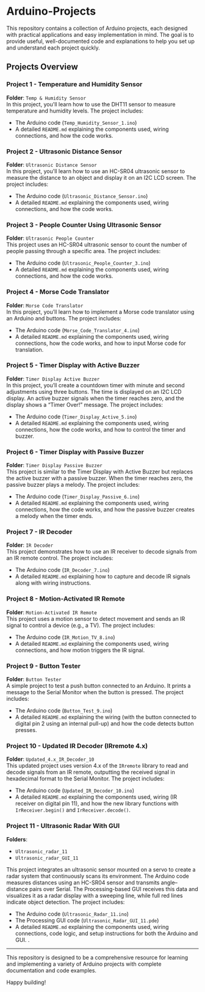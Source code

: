 # Arduino-Projects

This repository contains a collection of Arduino projects, each designed with practical applications and easy implementation in mind. The goal is to provide useful, well-documented code and explanations to help you set up and understand each project quickly.

## Projects Overview

### Project 1 - Temperature and Humidity Sensor  
**Folder**: `Temp & Humidity Sensor`  
In this project, you'll learn how to use the DHT11 sensor to measure temperature and humidity levels. The project includes:  
- The Arduino code (`Temp_Humidity_Sensor_1.ino`)  
- A detailed `README.md` explaining the components used, wiring connections, and how the code works.

### Project 2 - Ultrasonic Distance Sensor  
**Folder**: `Ultrasonic Distance Sensor`  
In this project, you'll learn how to use an HC-SR04 ultrasonic sensor to measure the distance to an object and display it on an I2C LCD screen. The project includes:  
- The Arduino code (`Ultrasonic_Distance_Sensor.ino`)  
- A detailed `README.md` explaining the components used, wiring connections, and how the code works.

### Project 3 - People Counter Using Ultrasonic Sensor  
**Folder**: `Ultrasonic People Counter`  
This project uses an HC-SR04 ultrasonic sensor to count the number of people passing through a specific area. The project includes:  
- The Arduino code (`Ultrasonic_People_Counter_3.ino`)  
- A detailed `README.md` explaining the components used, wiring connections, and how the code works.

### Project 4 - Morse Code Translator  
**Folder**: `Morse Code Translator`  
In this project, you’ll learn how to implement a Morse code translator using an Arduino and buttons. The project includes:  
- The Arduino code (`Morse_Code_Translator_4.ino`)  
- A detailed `README.md` explaining the components used, wiring connections, how the code works, and how to input Morse code for translation.

### Project 5 - Timer Display with Active Buzzer  
**Folder**: `Timer Display Active Buzzer`  
In this project, you’ll create a countdown timer with minute and second adjustments using three buttons. The time is displayed on an I2C LCD display. An active buzzer signals when the timer reaches zero, and the display shows a “Timer Over!” message. The project includes:  
- The Arduino code (`Timer_Display_Active_5.ino`)  
- A detailed `README.md` explaining the components used, wiring connections, how the code works, and how to control the timer and buzzer.

### Project 6 - Timer Display with Passive Buzzer  
**Folder**: `Timer Display Passive Buzzer`  
This project is similar to the Timer Display with Active Buzzer but replaces the active buzzer with a passive buzzer. When the timer reaches zero, the passive buzzer plays a melody. The project includes:  
- The Arduino code (`Timer_Display_Passive_6.ino`)  
- A detailed `README.md` explaining the components used, wiring connections, how the code works, and how the passive buzzer creates a melody when the timer ends.

### Project 7 - IR Decoder  
**Folder**: `IR Decoder`  
This project demonstrates how to use an IR receiver to decode signals from an IR remote control. The project includes:  
- The Arduino code (`IR_Decoder_7.ino`)  
- A detailed `README.md` explaining how to capture and decode IR signals along with wiring instructions.

### Project 8 - Motion-Activated IR Remote  
**Folder**: `Motion-Activated IR Remote`  
This project uses a motion sensor to detect movement and sends an IR signal to control a device (e.g., a TV). The project includes:  
- The Arduino code (`IR_Motion_TV_8.ino`)  
- A detailed `README.md` explaining the components used, wiring connections, and how motion triggers the IR signal.

### Project 9 - Button Tester  
**Folder**: `Button Tester`  
A simple project to test a push button connected to an Arduino. It prints a message to the Serial Monitor when the button is pressed. The project includes:  
- The Arduino code (`Button_Test_9.ino`)  
- A detailed `README.md` explaining the wiring (with the button connected to digital pin 2 using an internal pull-up) and how the code detects button presses.

### Project 10 - Updated IR Decoder (IRremote 4.x)  
**Folder**: `Updated_4.x_IR_Decoder_10`  
This updated project uses version 4.x of the `IRremote` library to read and decode signals from an IR remote, outputting the received signal in hexadecimal format to the Serial Monitor. The project includes:  
- The Arduino code (`Updated_IR_Decoder_10.ino`)  
- A detailed `README.md` explaining the components used, wiring (IR receiver on digital pin 11), and how the new library functions with `IrReceiver.begin()` and `IrReceiver.decode()`.

### Project 11 - Ultrasonic Radar With GUI  
**Folders**:  
- `Ultrasonic_radar_11`  
- `Ultrasonic_radar_GUI_11`  

This project integrates an ultrasonic sensor mounted on a servo to create a radar system that continuously scans its environment. The Arduino code measures distances using an HC-SR04 sensor and transmits angle–distance pairs over Serial. The Processing-based GUI receives this data and visualizes it as a radar display with a sweeping line, while full red lines indicate object detection. The project includes:  
- The Arduino code (`Ultrasonic_Radar_11.ino`)  
- The Processing GUI code (`Ultrasonic_Radar_GUI_11.pde`)  
- A detailed `README.md` explaining the components used, wiring connections, code logic, and setup instructions for both the Arduino and GUI.
.

---

This repository is designed to be a comprehensive resource for learning and implementing a variety of Arduino projects with complete documentation and code examples.

Happy building!
